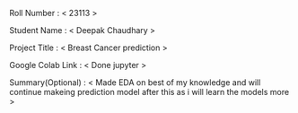 Roll Number       :   < 23113 >

Student Name      :   < Deepak Chaudhary >

Project Title     :   < Breast Cancer prediction >

Google Colab Link :   < Done jupyter >

Summary(Optional) :   < Made EDA on best of my knowledge and will continue makeing prediction model after this as i will learn the models more >
